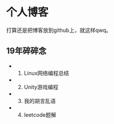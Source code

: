 # 个人博客
打算还是把博客放到github上，就这样qwq。

## 19年碎碎念

* 1. Linux网络编程总结

* 2. Unity游戏编程

* 3. 我的胡言乱语

* 4. leetcode题解

